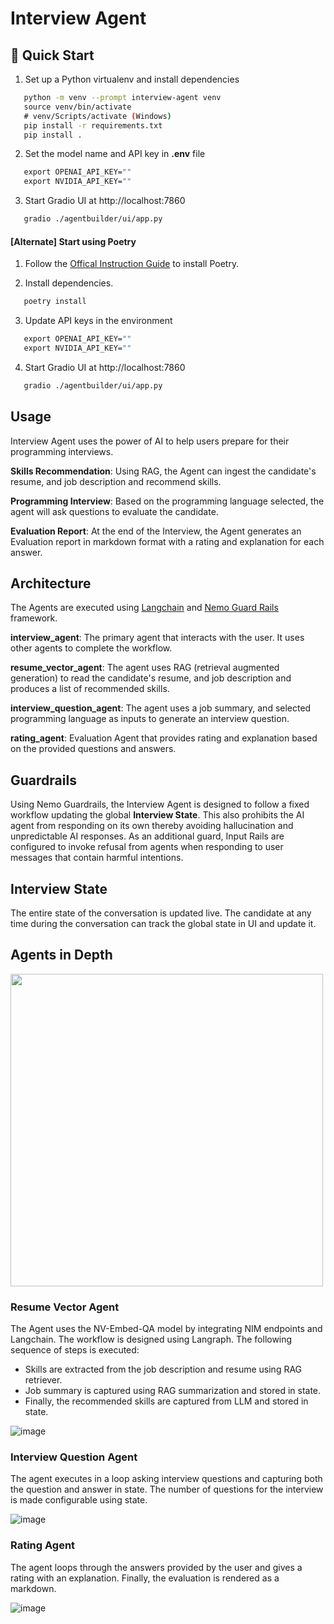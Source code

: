 # Interview Agent

## 🚀 Quick Start

1. Set up a Python virtualenv and install dependencies

```sh
   python -m venv --prompt interview-agent venv
   source venv/bin/activate
   # venv/Scripts/activate (Windows)
   pip install -r requirements.txt
   pip install .
```

2. Set the model name and API key in **.env** file

```sh
   export OPENAI_API_KEY=""
   export NVIDIA_API_KEY=""
```

3. Start Gradio UI at http://localhost:7860

```sh
   gradio ./agentbuilder/ui/app.py
```

#### [Alternate] Start using Poetry

1. Follow the [Offical Instruction Guide](https://python-poetry.org/docs/#installation) to install Poetry.

2. Install dependencies.

```sh
   poetry install
```

3. Update API keys in the environment

```sh
   export OPENAI_API_KEY=""
   export NVIDIA_API_KEY=""
```

4. Start Gradio UI at http://localhost:7860

```sh
   gradio ./agentbuilder/ui/app.py
```

## Usage

Interview Agent uses the power of AI to help users prepare for their programming interviews.

**Skills Recommendation**: Using RAG, the Agent can ingest the candidate's resume, and job description and recommend skills.

**Programming Interview**: Based on the programming language selected, the agent will ask questions to evaluate the candidate.

**Evaluation Report**: At the end of the Interview, the Agent generates an Evaluation report in markdown format with a rating and explanation for each answer.

## Architecture

The Agents are executed using [Langchain](https://www.langchain.com/) and [Nemo Guard Rails](https://docs.nvidia.com/nemo/guardrails/index.html) framework.

**interview_agent**: The primary agent that interacts with the user. It uses other agents to complete the workflow.

**resume_vector_agent**: The agent uses RAG (retrieval augmented generation) to read the candidate's resume, and job description and produces a list of recommended skills.

**interview_question_agent**: The agent uses a job summary, and selected programming language as inputs to generate an interview question.

**rating_agent**: Evaluation Agent that provides rating and explanation based on the provided questions and answers.


## Guardrails

Using Nemo Guardrails, the Interview Agent is designed to follow a fixed workflow updating the global **Interview State**.
This also prohibits the AI agent from responding on its own thereby avoiding hallucination and unpredictable AI responses.
As an additional guard, Input Rails are configured to invoke refusal from agents when responding to user messages that contain harmful intentions.

## Interview State

The entire state of the conversation is updated live. The candidate at any time during the conversation can track the global state in UI and update it.


## Agents in Depth

<img src="https://github.com/nagaraj-real/interview-agent/assets/17967313/e1569c00-7750-4f54-849b-4dabf4e34559" height="500">

### Resume Vector Agent

The Agent uses the NV-Embed-QA model by integrating NIM endpoints and Langchain. The workflow is designed using Langraph.
The following sequence of steps is executed:
- Skills are extracted from the job description and resume using RAG retriever.
- Job summary is captured using RAG summarization and stored in state.
- Finally, the recommended skills are captured from LLM and stored in state.

![image](https://github.com/nagaraj-real/interview-agent/assets/17967313/5803cc75-a6cf-4af8-bcd2-332aaa519bf5)

### Interview Question Agent

The agent executes in a loop asking interview questions and capturing both the question and answer in state.
The number of questions for the interview is made configurable using state.

![image](https://github.com/nagaraj-real/interview-agent/assets/17967313/9e73b502-f1d9-4c29-9635-5fb35cfacc22)

### Rating Agent

The agent loops through the answers provided by the user and gives a rating with an explanation. 
Finally, the evaluation is rendered as a markdown.

![image](https://github.com/nagaraj-real/interview-agent/assets/17967313/e14e5a0d-fb07-43a2-ad7d-7c54405f8997)
















